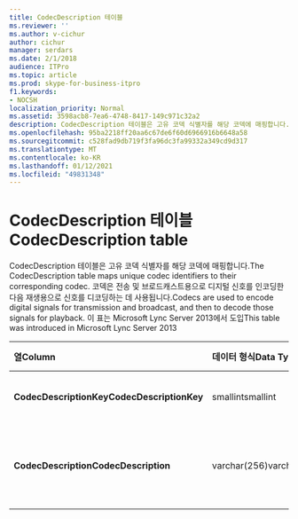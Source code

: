```yaml
---
title: CodecDescription 테이블
ms.reviewer: ''
ms.author: v-cichur
author: cichur
manager: serdars
ms.date: 2/1/2018
audience: ITPro
ms.topic: article
ms.prod: skype-for-business-itpro
f1.keywords:
- NOCSH
localization_priority: Normal
ms.assetid: 3598acb8-7ea6-4748-8417-149c971c32a2
description: CodecDescription 테이블은 고유 코덱 식별자를 해당 코덱에 매핑합니다. 코덱은 전송 및 브로드캐스트용으로 디지털 신호를 인코딩한 다음 재생용으로 신호를 디코딩하는 데 사용됩니다. 이 표는 Microsoft Lync Server 2013에서 도입
ms.openlocfilehash: 95ba2218ff20aa6c67de6f60d6966916b6648a58
ms.sourcegitcommit: c528fad9db719f3fa96dc3fa99332a349cd9d317
ms.translationtype: MT
ms.contentlocale: ko-KR
ms.lasthandoff: 01/12/2021
ms.locfileid: "49831348"
---
```

# <a name="codecdescription-table"></a><span data-ttu-id="bab07-105">CodecDescription 테이블</span><span class="sxs-lookup"><span data-stu-id="bab07-105">CodecDescription table</span></span>
 
<span data-ttu-id="bab07-106">CodecDescription 테이블은 고유 코덱 식별자를 해당 코덱에 매핑합니다.</span><span class="sxs-lookup"><span data-stu-id="bab07-106">The CodecDescription table maps unique codec identifiers to their corresponding codec.</span></span> <span data-ttu-id="bab07-107">코덱은 전송 및 브로드캐스트용으로 디지털 신호를 인코딩한 다음 재생용으로 신호를 디코딩하는 데 사용됩니다.</span><span class="sxs-lookup"><span data-stu-id="bab07-107">Codecs are used to encode digital signals for transmission and broadcast, and then to decode those signals for playback.</span></span> <span data-ttu-id="bab07-108">이 표는 Microsoft Lync Server 2013에서 도입</span><span class="sxs-lookup"><span data-stu-id="bab07-108">This table was introduced in Microsoft Lync Server 2013</span></span>
  
|<span data-ttu-id="bab07-109">**열**</span><span class="sxs-lookup"><span data-stu-id="bab07-109">**Column**</span></span>|<span data-ttu-id="bab07-110">**데이터 형식**</span><span class="sxs-lookup"><span data-stu-id="bab07-110">**Data Type**</span></span>|<span data-ttu-id="bab07-111">**키/인덱스**</span><span class="sxs-lookup"><span data-stu-id="bab07-111">**Key/Index**</span></span>|<span data-ttu-id="bab07-112">**세부 정보**</span><span class="sxs-lookup"><span data-stu-id="bab07-112">**Details**</span></span>|
|:-----|:-----|:-----|:-----|
|<span data-ttu-id="bab07-113">**CodecDescriptionKey**</span><span class="sxs-lookup"><span data-stu-id="bab07-113">**CodecDescriptionKey**</span></span> <br/> |<span data-ttu-id="bab07-114">smallint</span><span class="sxs-lookup"><span data-stu-id="bab07-114">smallint</span></span>  <br/> |<span data-ttu-id="bab07-115">Primary</span><span class="sxs-lookup"><span data-stu-id="bab07-115">Primary</span></span>  <br/> |<span data-ttu-id="bab07-116">코덱에 할당된 고유 식별자입니다.</span><span class="sxs-lookup"><span data-stu-id="bab07-116">Unique identifier assigned to the codec.</span></span>  <br/> |
|<span data-ttu-id="bab07-117">**CodecDescription**</span><span class="sxs-lookup"><span data-stu-id="bab07-117">**CodecDescription**</span></span> <br/> |<span data-ttu-id="bab07-118">varchar(256)</span><span class="sxs-lookup"><span data-stu-id="bab07-118">varchar(256)</span></span>  <br/> |<span data-ttu-id="bab07-119">고유</span><span class="sxs-lookup"><span data-stu-id="bab07-119">Unique</span></span>  <br/> |<span data-ttu-id="bab07-120">CodecDescriptionKey에 해당하는 코덱의 고유한 설명입니다.</span><span class="sxs-lookup"><span data-stu-id="bab07-120">Unique description of the codec corresponding to the CodecDescriptionKey.</span></span>  <br/> |
   

